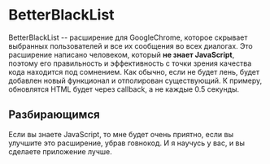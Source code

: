 # BetterBlackList
BetterBlackList -- расширение для GoogleChrome, которое скрывает выбранных пользователей и все их сообщения во всех диалогах.
Это расширение написано человеком, который **не знает JavaScript**, поэтому его правильность и эффективность с точки зрения качества кода находится под сомнением.
Как обычно, если не будет лень, будет добавлен новый функционал и отполирован существующий. К примеру, обновлятся HTML будет через callback, а не каждые 0.5 секунды.

## Разбирающимся
Если вы знаете JavaScript, то мне будет очень приятно, если вы улучшите это расширение, убрав говнокод. И я научусь у вас, и вы сделаете приложение лучше.
